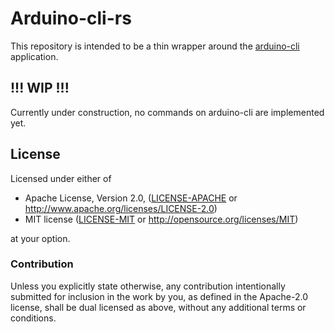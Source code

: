 # Arduino-cli-rs
This repository is intended to be a thin wrapper around the [arduino-cli](https://github.com/arduino/arduino-cli) application.

## !!! WIP !!!
Currently under construction, no commands on arduino-cli are implemented yet.

## License

Licensed under either of

 * Apache License, Version 2.0, ([LICENSE-APACHE](LICENSE-APACHE) or http://www.apache.org/licenses/LICENSE-2.0)
 * MIT license ([LICENSE-MIT](LICENSE-MIT) or http://opensource.org/licenses/MIT)

at your option.

### Contribution

Unless you explicitly state otherwise, any contribution intentionally submitted for inclusion in the work by you, as defined in the Apache-2.0 license, shall be dual licensed as above, without any additional terms or conditions.
